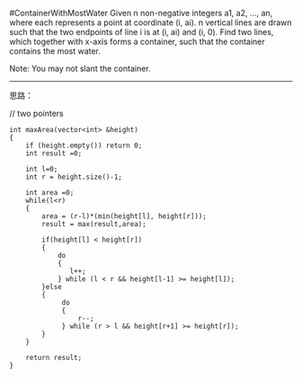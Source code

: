 #ContainerWithMostWater
Given n non-negative integers a1, a2, ..., an, where each represents a point at coordinate (i, ai). n vertical lines 
are drawn such that the two endpoints of line i is at (i, ai) and (i, 0). 
Find two lines, which together with x-axis forms a container, such that the container contains the most water.

Note: You may not slant the container.

---
思路：

// two pointers
```
int maxArea(vector<int> &height)
{
	if (height.empty()) return 0;
	int result =0;
	
	int l=0;
	int r = height.size()-1;
	
	int area =0;
	while(l<r)
	{
		area = (r-l)*(min(height[l], height[r]));
		result = max(result,area);

		if(height[l] < height[r])
		{
			do
			{
               l++;
            } while (l < r && height[l-1] >= height[l]);
		}else
		{
			 do
			 {
                 r--;
             } while (r > l && height[r+1] >= height[r]);
		}
	}

	return result;	
}
```